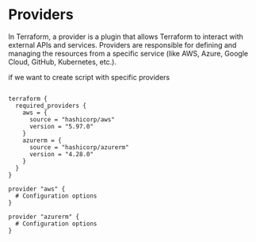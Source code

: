 # Providers

In Terraform, a provider is a plugin that allows Terraform to interact with external APIs and services. Providers are responsible for defining and managing the resources from a specific service (like AWS, Azure, Google Cloud, GitHub, Kubernetes, etc.).

if we want to create script with specific providers
<pre><code>
terraform {
  required_providers {
    aws = {
      source = "hashicorp/aws"
      version = "5.97.0"
    }
    azurerm = {
      source = "hashicorp/azurerm"
      version = "4.28.0"
    }
  }
}

provider "aws" {
  # Configuration options
}

provider "azurerm" {
  # Configuration options
}
</code></pre>

